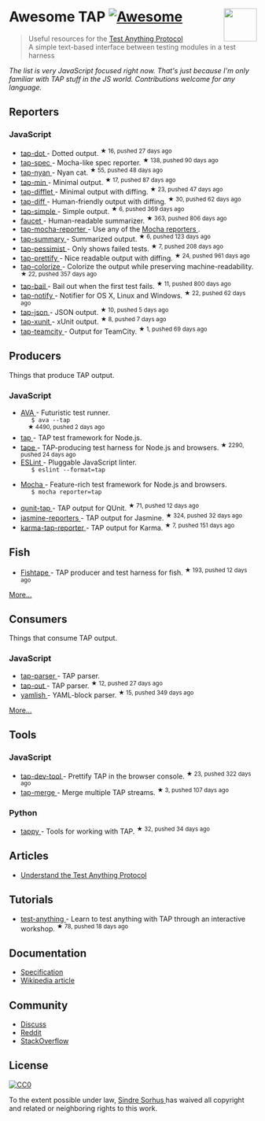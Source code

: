 <h1>
 Awesome TAP
 <a href="https://github.com/sindresorhus/awesome">
  <img alt="Awesome" src="https://cdn.rawgit.com/sindresorhus/awesome/d7305f38d29fed78fa85652e3a63e154dd8e8829/media/badge.svg"/>
 </a>
 <a href="https://testanything.org">
  <img align="right" src="https://testanything.org/images/tap.png" width="67"/>
 </a>
</h1>
<blockquote>
 <p>
  Useful resources for the
  <a href="https://testanything.org">
   Test Anything Protocol
  </a>
  <br/>
  A simple text-based interface between testing modules in a test harness
 </p>
</blockquote>
<p>
 <em>
  The list is very JavaScript focused right now. That's just because I'm only familiar with TAP stuff in the JS world. Contributions welcome for any language.
 </em>
</p>
<h2>
 Reporters
</h2>
<h3>
 JavaScript
</h3>
<ul>
 <li>
  <a href="https://github.com/scottcorgan/tap-dot">
   tap-dot
  </a>
  - Dotted output.
  <sup>
   &#9733 16, pushed 27 days ago
  </sup>
 </li>
 <li>
  <a href="https://github.com/scottcorgan/tap-spec">
   tap-spec
  </a>
  - Mocha-like spec reporter.
  <sup>
   &#9733 138, pushed 90 days ago
  </sup>
 </li>
 <li>
  <a href="https://github.com/calvinmetcalf/tap-nyan">
   tap-nyan
  </a>
  - Nyan cat.
  <sup>
   &#9733 55, pushed 48 days ago
  </sup>
 </li>
 <li>
  <a href="https://github.com/gummesson/tap-min">
   tap-min
  </a>
  - Minimal output.
  <sup>
   &#9733 17, pushed 87 days ago
  </sup>
 </li>
 <li>
  <a href="https://github.com/namuol/tap-difflet">
   tap-difflet
  </a>
  - Minimal output with diffing.
  <sup>
   &#9733 23, pushed 47 days ago
  </sup>
 </li>
 <li>
  <a href="https://github.com/axross/tap-diff">
   tap-diff
  </a>
  - Human-friendly output with diffing.
  <sup>
   &#9733 30, pushed 62 days ago
  </sup>
 </li>
 <li>
  <a href="https://github.com/joeybaker/tap-simple">
   tap-simple
  </a>
  - Simple output.
  <sup>
   &#9733 6, pushed 369 days ago
  </sup>
 </li>
 <li>
  <a href="https://github.com/substack/faucet">
   faucet
  </a>
  - Human-readable summarizer.
  <sup>
   &#9733 363, pushed 806 days ago
  </sup>
 </li>
 <li>
  <a href="https://github.com/isaacs/tap-mocha-reporter">
   tap-mocha-reporter
  </a>
  - Use any of the
  <a href="https://github.com/isaacs/tap-mocha-reporter/tree/master/lib/reporters">
   Mocha reporters
  </a>
  .
 </li>
 <li>
  <a href="https://github.com/zoubin/tap-summary">
   tap-summary
  </a>
  - Summarized output.
  <sup>
   &#9733 6, pushed 123 days ago
  </sup>
 </li>
 <li>
  <a href="https://github.com/clux/tap-pessimist">
   tap-pessimist
  </a>
  - Only shows failed tests.
  <sup>
   &#9733 7, pushed 208 days ago
  </sup>
 </li>
 <li>
  <a href="https://github.com/toolness/tap-prettify">
   tap-prettify
  </a>
  - Nice readable output with diffing.
  <sup>
   &#9733 24, pushed 961 days ago
  </sup>
 </li>
 <li>
  <a href="https://github.com/substack/tap-colorize">
   tap-colorize
  </a>
  - Colorize the output while preserving machine-readability.
  <sup>
   &#9733 22, pushed 357 days ago
  </sup>
 </li>
 <li>
  <a href="https://github.com/juliangruber/tap-bail">
   tap-bail
  </a>
  - Bail out when the first test fails.
  <sup>
   &#9733 11, pushed 800 days ago
  </sup>
 </li>
 <li>
  <a href="https://github.com/axross/tap-notify">
   tap-notify
  </a>
  - Notifier for OS X, Linux and Windows.
  <sup>
   &#9733 22, pushed 62 days ago
  </sup>
 </li>
 <li>
  <a href="https://github.com/gummesson/tap-json">
   tap-json
  </a>
  - JSON output.
  <sup>
   &#9733 10, pushed 5 days ago
  </sup>
 </li>
 <li>
  <a href="https://github.com/aghassemi/tap-xunit">
   tap-xunit
  </a>
  - xUnit output.
  <sup>
   &#9733 8, pushed 7 days ago
  </sup>
 </li>
 <li>
  <a href="https://github.com/smockle/tap-teamcity">
   tap-teamcity
  </a>
  - Output for TeamCity.
  <sup>
   &#9733 1, pushed 69 days ago
  </sup>
 </li>
</ul>
<h2>
 Producers
</h2>
<p>
 Things that produce TAP output.
</p>
<h3>
 JavaScript
</h3>
<ul>
 <li>
  <a href="https://github.com/sindresorhus/ava">
   AVA
  </a>
  - Futuristic test runner.
  <code>
   $ ava --tap
  </code>
  <sup>
   &#9733 4490, pushed 2 days ago
  </sup>
 </li>
 <li>
  <a href="https://github.com/isaacs/node-tap">
   tap
  </a>
  - TAP test framework for Node.js.
 </li>
 <li>
  <a href="https://github.com/substack/tape">
   tape
  </a>
  - TAP-producing test harness for Node.js and browsers.
  <sup>
   &#9733 2290, pushed 24 days ago
  </sup>
 </li>
 <li>
  <a href="http://eslint.org/docs/user-guide/formatters/#tap">
   ESLint
  </a>
  - Pluggable JavaScript linter.
  <code>
   $ eslint --format=tap
  </code>
 </li>
 <li>
  <a href="https://mochajs.org">
   Mocha
  </a>
  - Feature-rich test framework for Node.js and browsers.
  <code>
   $ mocha reporter=tap
  </code>
 </li>
 <li>
  <a href="https://github.com/twada/qunit-tap">
   qunit-tap
  </a>
  - TAP output for QUnit.
  <sup>
   &#9733 71, pushed 12 days ago
  </sup>
 </li>
 <li>
  <a href="https://github.com/larrymyers/jasmine-reporters">
   jasmine-reporters
  </a>
  - TAP output for Jasmine.
  <sup>
   &#9733 324, pushed 32 days ago
  </sup>
 </li>
 <li>
  <a href="https://github.com/fumiakiy/karma-tap-reporter">
   karma-tap-reporter
  </a>
  - TAP output for Karma.
  <sup>
   &#9733 7, pushed 151 days ago
  </sup>
 </li>
</ul>
<h2>
 Fish
</h2>
<ul>
 <li>
  <a href="https://github.com/fisherman/fishtape">
   Fishtape
  </a>
  - TAP producer and test harness for fish.
  <sup>
   &#9733 193, pushed 12 days ago
  </sup>
 </li>
</ul>
<p>
 <a href="https://testanything.org/producers.html">
  More...
 </a>
</p>
<h2>
 Consumers
</h2>
<p>
 Things that consume TAP output.
</p>
<h3>
 JavaScript
</h3>
<ul>
 <li>
  <a href="https://github.com/substack/tap-parser">
   tap-parser
  </a>
  - TAP parser.
 </li>
 <li>
  <a href="https://github.com/scottcorgan/tap-out">
   tap-out
  </a>
  - TAP parser.
  <sup>
   &#9733 12, pushed 27 days ago
  </sup>
 </li>
 <li>
  <a href="https://github.com/isaacs/yamlish">
   yamlish
  </a>
  - YAML-block parser.
  <sup>
   &#9733 15, pushed 349 days ago
  </sup>
 </li>
</ul>
<p>
 <a href="https://testanything.org/consumers.html">
  More...
 </a>
</p>
<h2>
 Tools
</h2>
<h3>
 JavaScript
</h3>
<ul>
 <li>
  <a href="https://github.com/Jam3/tap-dev-tool">
   tap-dev-tool
  </a>
  - Prettify TAP in the browser console.
  <sup>
   &#9733 23, pushed 322 days ago
  </sup>
 </li>
 <li>
  <a href="https://github.com/anko/tap-merge">
   tap-merge
  </a>
  - Merge multiple TAP streams.
  <sup>
   &#9733 3, pushed 107 days ago
  </sup>
 </li>
</ul>
<h3>
 Python
</h3>
<ul>
 <li>
  <a href="https://github.com/mblayman/tappy">
   tappy
  </a>
  - Tools for working with TAP.
  <sup>
   &#9733 32, pushed 34 days ago
  </sup>
 </li>
</ul>
<h2>
 Articles
</h2>
<ul>
 <li>
  <a href="http://www.effectiveperlprogramming.com/2011/05/understand-the-test-anything-protocol/">
   Understand the Test Anything Protocol
  </a>
 </li>
</ul>
<h2>
 Tutorials
</h2>
<ul>
 <li>
  <a href="https://github.com/finnp/test-anything">
   test-anything
  </a>
  - Learn to test anything with TAP through an interactive workshop.
  <sup>
   &#9733 78, pushed 18 days ago
  </sup>
 </li>
</ul>
<h2>
 Documentation
</h2>
<ul>
 <li>
  <a href="https://testanything.org/tap-version-13-specification.html">
   Specification
  </a>
 </li>
 <li>
  <a href="https://en.wikipedia.org/wiki/Test_Anything_Protocol">
   Wikipedia article
  </a>
 </li>
</ul>
<h2>
 Community
</h2>
<ul>
 <li>
  <a href="https://github.com/TestAnything/Specification/issues">
   Discuss
  </a>
 </li>
 <li>
  <a href="https://www.reddit.com/r/testanythingprotocol">
   Reddit
  </a>
 </li>
 <li>
  <a href="http://stackoverflow.com/questions/tagged/tap">
   StackOverflow
  </a>
 </li>
</ul>
<h2>
 License
</h2>
<p>
 <a href="https://creativecommons.org/publicdomain/zero/1.0/">
  <img alt="CC0" src="http://mirrors.creativecommons.org/presskit/buttons/88x31/svg/cc-zero.svg"/>
 </a>
</p>
<p>
 To the extent possible under law,
 <a href="http://sindresorhus.com">
  Sindre Sorhus
 </a>
 has waived all copyright and related or neighboring rights to this work.
</p>
